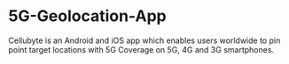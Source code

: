 # 5G-Geolocation-App
Cellubyte is an Android and iOS app which enables users worldwide to pin point target locations with 5G Coverage on 5G, 4G and 3G smartphones.
